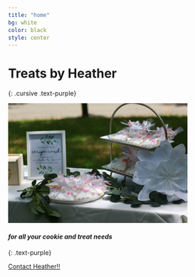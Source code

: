 ```yaml
---
title: "home"
bg: white
color: black
style: center
---
```


# Treats by Heather
{: .cursive .text-purple}

<img style="width: 80%" src="img/bridalshowertable.jpg" alt="Bridal Shower" title="Bridal Shower">

<!-- <span class="fa-stack subtlecircle" style="font-size: 5em;width: 2.3em;padding-top: .15em;height: 2.3em;background:rgba(255,166,0,0.1);">
  <i class="fas fa-circle fa-stack-2x text-white"></i>
  <i class="fas fa-cookie-bite fa-stack-1x text-orange"></i>
</span> -->

#### *for all your cookie and treat needs*
{: .text-purple}

<span id="forkongithub">
  <a href="{{ site.source_link }}" class="bg-blue">
    Contact Heather!!
  </a>
</span>
